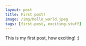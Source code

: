 ```yaml
---
layout: post
title: First post!
image: /img/hello_world.jpeg
tags: [first-post, exciting-stuff]
---
```


This is my first post, how exciting! :)

